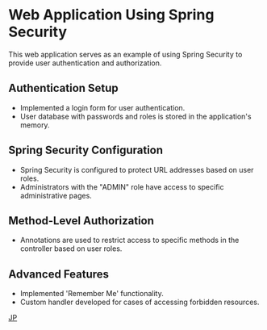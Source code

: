 # Web Application Using Spring Security

This web application serves as an example of using Spring Security to provide user authentication and authorization.

## Authentication Setup

- Implemented a login form for user authentication.
- User database with passwords and roles is stored in the application's memory.

## Spring Security Configuration

- Spring Security is configured to protect URL addresses based on user roles.
- Administrators with the "ADMIN" role have access to specific administrative pages.

## Method-Level Authorization

- Annotations are used to restrict access to specific methods in the controller based on user roles.

## Advanced Features

- Implemented 'Remember Me' functionality.
- Custom handler developed for cases of accessing forbidden resources.

[JP](README_JP.MD)